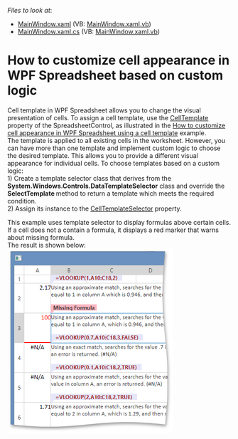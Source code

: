 <!-- default file list -->
*Files to look at*:

* [MainWindow.xaml](./CS/CellTemplateSelectorExample/MainWindow.xaml) (VB: [MainWindow.xaml.vb](./VB/CellTemplateSelectorExample/MainWindow.xaml.vb))
* [MainWindow.xaml.cs](./CS/CellTemplateSelectorExample/MainWindow.xaml.cs) (VB: [MainWindow.xaml.vb](./VB/CellTemplateSelectorExample/MainWindow.xaml.vb))
<!-- default file list end -->
# How to customize cell appearance in WPF Spreadsheet based on custom logic


<p>Cell template in WPF Spreadsheet allows you to change the visual presentation of cells. To assign a cell template, use the <a href="http://help.devexpress.com/#WPF/DevExpressXpfSpreadsheetSpreadsheetControl_CellTemplatetopic"><u>CellTemplate</u></a> property of the SpreadsheetControl, as illustrated in the <a href="https://www.devexpress.com/Support/Center/p/E4984">How to customize cell appearance in WPF Spreadsheet using a cell template</a> example.<br />
The template is applied to all existing cells in the worksheet. However, you can have more than one template and implement custom logic to choose the desired template. This allows you to provide a different visual appearance for individual cells. To choose templates based on a custom logic:<br />
1) Create a template selector class that derives from the <strong>System.Windows.Controls.DataTemplateSelector</strong> class and override the <strong>SelectTemplate </strong>method to return a template which meets the required condition. <br />
2) Assign its instance to the <a href="http://help.devexpress.com/#WPF/DevExpressXpfSpreadsheetSpreadsheetControl_CellTemplateSelectortopic"><u>CellTemplateSelector</u></a> property.</p><p>This example uses template selector to display formulas above certain cells. If a cell does not a contain a formula, it displays a red marker that warns about missing formula.<br />
The result is shown below:<br />
<img src="https://raw.githubusercontent.com/DevExpress-Examples/how-to-customize-cell-appearance-in-wpf-spreadsheet-based-on-custom-logic-e4985/13.2.6+/media/172caafb-5e07-4749-9fd2-a295bc8323e7.png"></p><br />
<br />


<br/>


